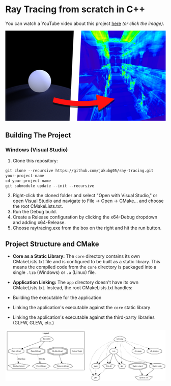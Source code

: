 # Ray Tracing from scratch in C++
You can watch a YouTube video about this project [here](https://youtu.be/wzZJzyX0UkI) <i>(or click the image)</i>.<br>

[![image](https://raw.githubusercontent.com/jakubg05/images/main/RayTracing.png)](https://youtu.be/wzZJzyX0UkI)

## Building The Project
### Windows (Visual Studio)

1. Clone this repository:
```
git clone --recursive https://github.com/jakubg05/ray-tracing.git your-project-name
cd your-project-name
git submodule update --init --recursive 
```
2. Right-click the cloned folder and select "Open with Visual Studio," or open Visual Studio and navigate to File -> Open -> CMake... and choose the root CMakeLists.txt.
3. Run the Debug build.
4. Create a Release configuration by clicking the x64-Debug dropdown and adding x64-Release.
5. Choose raytracing.exe from the box on the right and hit the run button.

## Project Structure and CMake

* **Core as a Static Library:** The `core` directory contains its own CMakeLists.txt file and is configured to be built as a static library. This means the compiled code from the `core` directory is packaged into a single `.lib` (Windows) or `.a` (Linux) file.

* **Application Linking:** The `app` directory doesn't have its own CMakeLists.txt. Instead, the root CMakeLists.txt handles:
* Building the executable for the application
* Linking the application's executable against the `core` static library
* Linking the application's executable against the third-party libraries (GLFW, GLEW, etc.)

![alt text](https://raw.githubusercontent.com/jakubg05/images/main/RayTracingDepGraph.png)

